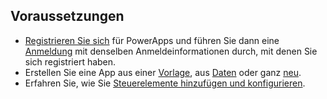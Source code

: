 ## <a name="prerequisites"></a>Voraussetzungen
* [Registrieren Sie sich](../maker/signup-for-powerapps.md) für PowerApps und führen Sie dann eine [Anmeldung](https://web.powerapps.com/?utm_source=padocs&utm_medium=linkinadoc&utm_campaign=referralsfromdoc) mit denselben Anmeldeinformationen durch, mit denen Sie sich registriert haben.
* Erstellen Sie eine App aus einer [Vorlage](../maker/canvas-apps/get-started-test-drive.md), aus [Daten](../maker/canvas-apps/get-started-create-from-data.md) oder ganz [neu](../maker/canvas-apps/get-started-create-from-blank.md).
* Erfahren Sie, wie Sie [Steuerelemente hinzufügen und konfigurieren](../maker/canvas-apps/add-configure-controls.md).
